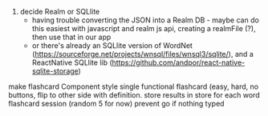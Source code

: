 1. decide Realm or SQLlite
    - having trouble converting the JSON into a Realm DB - maybe can do this easiest with javascript and realm js api, creating a realmFile (?), then use that in our app
    - or there's already an SQLlite version of WordNet (https://sourceforge.net/projects/wnsql/files/wnsql3/sqlite/), and a ReactNative SQLlite lib (https://github.com/andpor/react-native-sqlite-storage)

make flashcard Component
style
single functional flashcard (easy, hard, no buttons, flip to other side with definition.
store results in store for each word
flashcard session (random 5 for now)
prevent go if nothing typed
